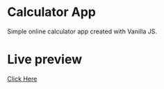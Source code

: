 # Calculator App

Simple online calculator app created with Vanilla JS. 

# Live preview
[Click Here](https://qymmore.github.io/calculator/)